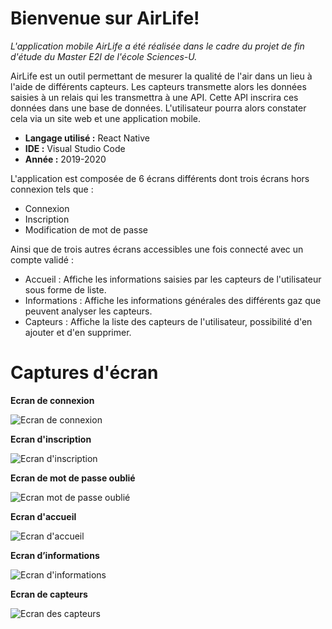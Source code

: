 # Bienvenue sur AirLife!
*L'application mobile AirLife a été réalisée dans le cadre du projet de fin d'étude du Master E2I de l'école Sciences-U.* 

AirLife est un outil permettant de mesurer la qualité de l'air dans un lieu à l'aide de différents capteurs. Les capteurs transmette alors les données saisies à un relais qui les transmettra à une API. Cette API inscrira ces données dans une base de données. L'utilisateur pourra alors constater cela via un site web et une application mobile.

 - **Langage utilisé :**  React Native
 - **IDE :** Visual Studio Code
 - **Année :** 2019-2020

L'application est composée de 6 écrans différents dont trois écrans hors connexion tels que :
 - Connexion 
 - Inscription
 - Modification de mot de passe 
 
Ainsi que de trois autres écrans accessibles une fois connecté avec un compte validé :
 - Accueil : Affiche les informations saisies par les capteurs de l'utilisateur sous forme de liste.
 - Informations : Affiche les informations générales des différents gaz que peuvent analyser les capteurs.
 - Capteurs : Affiche la liste des capteurs de l'utilisateur, possibilité d'en ajouter et d'en supprimer.

# Captures d'écran
**Ecran de connexion**

![Ecran de connexion](https://i.ibb.co/vw6mwQz/Screenshot-20200516-160932-host-opt.jpg)


**Ecran d'inscription**

![Ecran d'inscription](https://i.ibb.co/JBthgT1/Screenshot-20200516-160949-host-opt.jpg)


**Ecran de mot de passe oublié**

![Ecran mot de passe oublié](https://i.ibb.co/VxMLjxM/Screenshot-20200516-160936-host-opt.jpg)


**Ecran d'accueil**

![Ecran d'accueil](https://i.ibb.co/6b2N26x/Screenshot-20200516-161005-host-opt.jpg)


**Ecran d’informations**

![Ecran d'informations](https://i.ibb.co/FbbzNQr/Screenshot-20200516-161012-host-opt.jpg)


**Ecran de capteurs**

![Ecran des capteurs](https://i.ibb.co/C6nMYnM/Screenshot-20200516-161018-host-opt.jpg)









